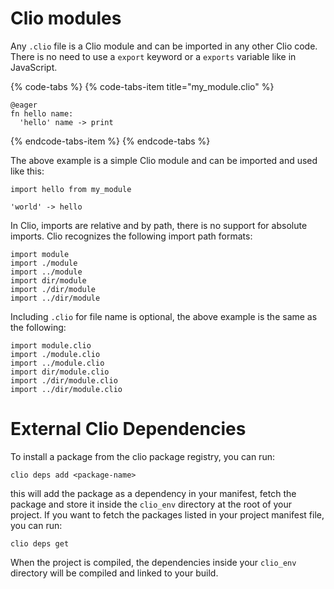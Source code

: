 # Clio modules

Any `.clio` file is a Clio module and can be imported in any other Clio code. There is no need to use a `export` keyword or a `exports` variable like in JavaScript.

{% code-tabs %}
{% code-tabs-item title="my\_module.clio" %}
```text
@eager
fn hello name:
  'hello' name -> print
```
{% endcode-tabs-item %}
{% endcode-tabs %}

The above example is a simple Clio module and can be imported and used like this:

```text
import hello from my_module

'world' -> hello
```

In Clio, imports are relative and by path, there is no support for absolute imports. Clio recognizes the following import path formats:

```text
import module
import ./module
import ../module
import dir/module
import ./dir/module
import ../dir/module
```

Including `.clio` for file name is optional, the above example is the same as the following:

```text
import module.clio
import ./module.clio
import ../module.clio
import dir/module.clio
import ./dir/module.clio
import ../dir/module.clio
```

# External Clio Dependencies

To install a package from the clio package registry, you can run:
```
clio deps add <package-name>
```

this will add the package as a dependency in your manifest, fetch the package and store it inside the `clio_env` directory at the root of your project. If you want to fetch the packages listed in your project manifest file, you can run:
```
clio deps get
```

When the project is compiled, the dependencies inside your `clio_env` directory will be compiled and linked to your build.

